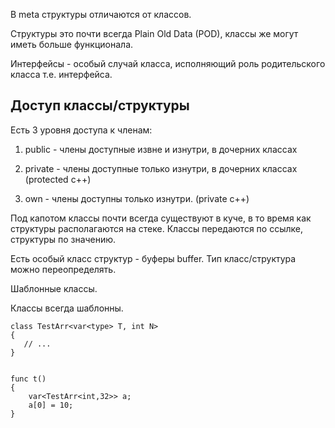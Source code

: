 В meta структуры отличаются от классов.

Структуры это почти всегда Plain Old Data (POD), классы же могут иметь больше функционала.

Интерфейсы - особый случай класса, исполняющий роль родительского класса т.е. интерфейса.

## Доступ классы/структуры

Есть 3 уровня доступа к членам:

1. public - члены доступные извне и изнутри, в дочерних классах
    
2. private - члены доступные только изнутри, в дочерних классах (protected c++)
    
3. own - члены доступны только изнутри. (private c++)
    

Под капотом классы почти всегда существуют в куче, в то время как структуры располагаются на стеке. Классы передаются по ссылке, структуры по значению.

Есть особый класс структур - буферы buffer. Тип класс/структура можно переопределять.

Шаблонные классы.

Классы всегда шаблонны.

```
class TestArr<var<type> T, int N>
{
   // ...
}


func t()
{
    var<TestArr<int,32>> a;
    a[0] = 10;
}
```